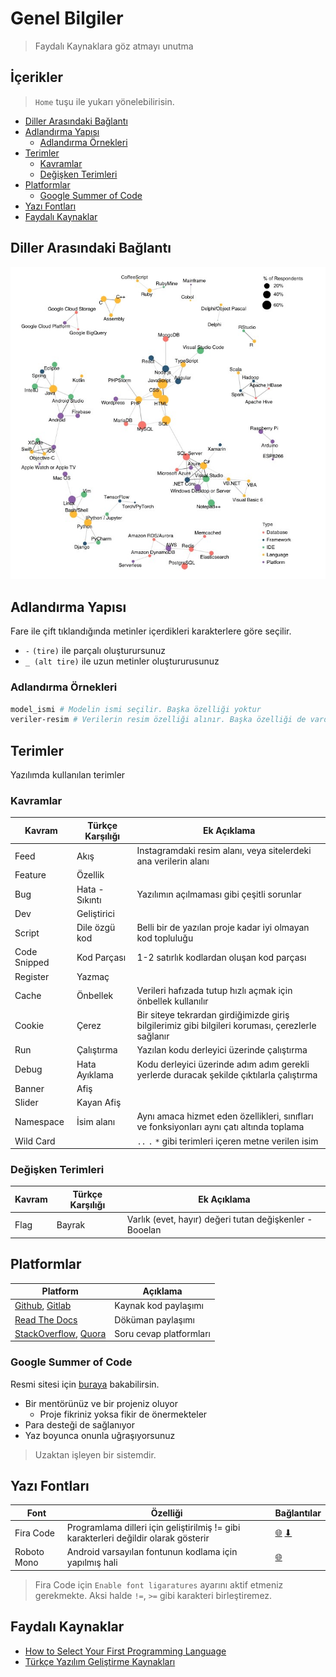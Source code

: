 # Genel Bilgiler <!-- omit in toc -->

> Faydalı Kaynaklara göz atmayı unutma

## İçerikler <!-- omit in toc -->

> `Home` tuşu ile yukarı yönelebilirisin.

- [Diller Arasındaki Bağlantı](#diller-aras%C4%B1ndaki-ba%C4%9Flant%C4%B1)
- [Adlandırma Yapısı](#adland%C4%B1rma-yap%C4%B1s%C4%B1)
  - [Adlandırma Örnekleri](#adland%C4%B1rma-%C3%B6rnekleri)
- [Terimler](#terimler)
  - [Kavramlar](#kavramlar)
  - [Değişken Terimleri](#de%C4%9Fi%C5%9Fken-terimleri)
- [Platformlar](#platformlar)
  - [Google Summer of Code](#google-summer-of-code)
- [Yazı Fontları](#yaz%C4%B1-fontlar%C4%B1)
- [Faydalı Kaynaklar](#faydal%C4%B1-kaynaklar)

## Diller Arasındaki Bağlantı

![lang_network](../images\lang_network.jpg)

## Adlandırma Yapısı

Fare ile çift tıklandığında metinler içerdikleri karakterlere göre seçilir.

- `-` `(tire)` ile parçalı oluşturursunuz
- `_ (alt tire)` ile uzun metinler oluştururusunuz

### Adlandırma Örnekleri

```sh
model_ismi # Modelin ismi seçilir. Başka özelliği yoktur
veriler-resim # Verilerin resim özelliği alınır. Başka özelliği de vardır
```

## Terimler

Yazılımda kullanılan terimler

### Kavramlar

| Kavram       | Türkçe Karşılığı | Ek Açıklama                                                                                       |
| ------------ | ---------------- | ------------------------------------------------------------------------------------------------- |
| Feed         | Akış             | Instagramdaki resim alanı, veya sitelerdeki ana verilerin alanı                                   |
| Feature      | Özellik          |                                                                                                   |
| Bug          | Hata - Sıkıntı   | Yazılımın açılmaması gibi çeşitli sorunlar                                                        |
| Dev          | Geliştirici      |                                                                                                   |
| Script       | Dile özgü kod    | Belli bir de yazılan proje kadar iyi olmayan kod topluluğu                                        |
| Code Snipped | Kod Parçası      | 1-2 satırlık kodlardan oluşan kod parçası                                                         |
| Register     | Yazmaç           |                                                                                                   |
| Cache        | Önbellek         | Verileri hafızada tutup hızlı açmak için önbellek kullanılır                                      |
| Cookie       | Çerez            | Bir siteye tekrardan girdiğimizde giriş bilgilerimiz gibi bilgileri koruması, çerezlerle sağlanır |
| Run          | Çalıştırma       | Yazılan kodu derleyici üzerinde çalıştırma                                                        |
| Debug        | Hata Ayıklama    | Kodu derleyici üzerinde adım adım gerekli yerlerde duracak şekilde çıktılarla çalıştırma          |
| Banner       | Afiş             |                                                                                                   |
| Slider       | Kayan Afiş       |
| Namespace    | İsim alanı       | Aynı amaca hizmet eden özellikleri, sınıfları ve fonksiyonları aynı çatı altında toplama          |
| Wild Card    |                  | `..` `.` `*` gibi terimleri içeren metne verilen isim                                             |

### Değişken Terimleri

| Kavram | Türkçe Karşılığı | Ek Açıklama                                             |
| ------ | ---------------- | ------------------------------------------------------- |
| Flag   | Bayrak           | Varlık (evet, hayır) değeri tutan değişkenler - Booelan |

## Platformlar

| Platform                                                                     | Açıklama                |
| ---------------------------------------------------------------------------- | ----------------------- |
| [Github](https://github.com/), [Gitlab](https://gitlab.com/)                 | Kaynak kod paylaşımı    |
| [Read The Docs](https://readthedocs.org/)                                    | Döküman paylaşımı       |
| [StackOverflow](https://stackoverflow.com/), [Quora](https://www.quora.com/) | Soru cevap platformları |

### Google Summer of Code

Resmi sitesi için [buraya](https://summerofcode.withgoogle.com/) bakabilirsin.

- Bir mentörünüz ve bir projeniz oluyor
  - Proje fikriniz yoksa fikir de önermekteler
- Para desteği de sağlanıyor
- Yaz boyunca onunla uğraşıyorsunuz

> Uzaktan işleyen bir sistemdir.

## Yazı Fontları

| Font        | Özelliği                                                                             | Bağlantılar                                                                                                                 |
| ----------- | ------------------------------------------------------------------------------------ | --------------------------------------------------------------------------------------------------------------------------- |
| Fira Code   | Programlama dilleri için geliştirilmiş != gibi karakterleri değildir olarak gösterir | [🌐](https://github.com/tonsky/FiraCode) [⬇](https://github.com/tonsky/FiraCode/releases/download/1.206/FiraCode_1.206.zip) |
| Roboto Mono | Android varsayılan fontunun kodlama için yapılmış hali                               | [🌐](https://fonts.google.com/specimen/Roboto+Mono)                                                                         |

> Fira Code için `Enable font ligaratures` ayarını aktif etmeniz gerekmekte. Aksi halde `!=`, `>=` gibi karakteri birleştiremez.

## Faydalı Kaynaklar

- [How to Select Your First Programming Language](https://www.youtube.com/watch?v=2EaopRDxNrw)
- [Türkçe Yazılım Geliştirme Kaynakları][Türkçe Kaynaklar]

[Türkçe Kaynaklar]: https://turkcekaynaklar.com/